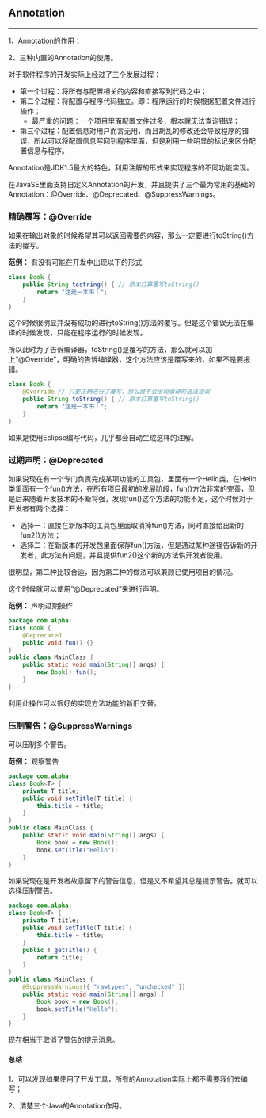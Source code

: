 ## Annotation

---

1、Annotation的作用；

2、三种内置的Annotation的使用。

对于软件程序的开发实际上经过了三个发展过程：

* 第一个过程：将所有与配置相关的内容和直接写到代码之中；
* 第二个过程：将配置与程序代码独立。即：程序运行的时候根据配置文件进行操作；
  * 最严重的问题：一个项目里面配置文件过多，根本就无法查询错误；
* 第三个过程：配置信息对用户而言无用，而且胡乱的修改还会导致程序的错误，所以可以将配置信息写回到程序里面，但是利用一些明显的标记来区分配置信息与程序。

Annotation是JDK1.5最大的特色，利用注解的形式来实现程序的不同功能实现。

在JavaSE里面支持自定义Annotation的开发，并且提供了三个最为常用的基础的Annotation：@Override、@Deprecated、@SuppressWarnings。

### 精确覆写：@Override

如果在输出对象的时候希望其可以返回需要的内容，那么一定要进行toString()方法的覆写。

**范例：** 有没有可能在开发中出现以下的形式

```java
class Book {
	public String tostring() { // 原本打算覆写toString()
		return "这是一本书！";
	}
}
```

这个时候很明显并没有成功的进行toString()方法的覆写。但是这个错误无法在编译的时候发现，只能在程序运行的时候发现。

所以此时为了告诉编译器，toString()是覆写的方法，那么就可以加上“@Override”，明确的告诉编译器，这个方法应该是覆写来的，如果不是要报错。

```java
class Book {
	@Override // 只要正确进行了覆写，那么就不会出现编译的语法错误
	public String toString() { // 原本打算覆写toString()
		return "这是一本书！";
	}
}
```

如果是使用Eclipse编写代码，几乎都会自动生成这样的注解。

### 过期声明：@Deprecated

如果说现在有一个专门负责完成某项功能的工具包，里面有一个Hello类，在Hello类里面有一个fun()方法，在所有项目最初的发展阶段，fun()方法非常的完善，但是后来随着开发技术的不断将强，发现fun()这个方法的功能不足，这个时候对于开发者有两个选择：

* 选择一：直接在新版本的工具包里面取消掉fun()方法，同时直接给出新的fun2()方法；
* 选择二：在新版本的开发包里面保存fun()方法，但是通过某种途径告诉新的开发者，此方法有问题，并且提供fun2()这个新的方法供开发者使用。

很明显，第二种比较合适，因为第二种的做法可以兼顾已使用项目的情况。

这个时候就可以使用“@Deprecated”来进行声明。

**范例：** 声明过期操作

```java
package com.alpha;
class Book {
	@Deprecated
	public void fun() {}
}
public class MainClass {
	public static void main(String[] args) {
		new Book().fun();
	}
}
```

利用此操作可以很好的实现方法功能的新旧交替。

### 压制警告：@SuppressWarnings

可以压制多个警告。

**范例：** 观察警告

```java
package com.alpha;
class Book<T> {
	private T title;
	public void setTitle(T title) {
		this.title = title;
	}
}
public class MainClass {
	public static void main(String[] args) {
		Book book = new Book();
		book.setTitle("Hello");
	}
}
```

如果说现在是开发者故意留下的警告信息，但是又不希望其总是提示警告。就可以选择压制警告。

```java
package com.alpha;
class Book<T> {
	private T title;
	public void setTitle(T title) {
		this.title = title;
	}
	public T getTitle() {
		return title;
	}
}
public class MainClass {
	@SuppressWarnings({ "rawtypes", "unchecked" })
	public static void main(String[] args) {
		Book book = new Book();
		book.setTitle("Hello");
	}
}
```

现在相当于取消了警告的提示消息。

#### 总结

1、可以发现如果使用了开发工具，所有的Annotation实际上都不需要我们去编写；

2、清楚三个Java的Annotation作用。


